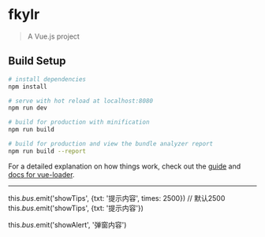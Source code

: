 # fkylr

> A Vue.js project

## Build Setup

``` bash
# install dependencies
npm install

# serve with hot reload at localhost:8080
npm run dev

# build for production with minification
npm run build

# build for production and view the bundle analyzer report
npm run build --report
```

For a detailed explanation on how things work, check out the [guide](http://vuejs-templates.github.io/webpack/) and [docs for vue-loader](http://vuejs.github.io/vue-loader).

*******************************************************************
this.$bus.$emit('showTips', {txt: '提示内容', times: 2500}) // 默认2500
this.$bus.$emit('showTips', {txt: '提示内容'})

this.$bus.$emit('showAlert', '弹窗内容')

